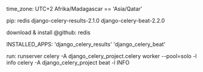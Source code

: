 time_zone: UTC+2
    Afrika/Madagascar == 'Asia/Qatar' 

pip: 
    redis
    django-celery-results-2.1.0
    django-celery-beat-2.2.0

download & install @github:
    redis

INSTALLED_APPS: 
    'django_celery_results'
    'django_celery_beat'

run:
    runserver 
    celery -A django_celery_project.celery worker --pool=solo -l info
    celery -A django_celery_project beat -l INFO